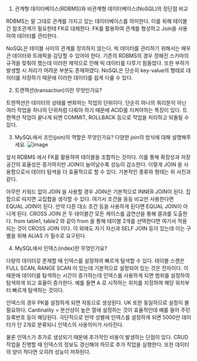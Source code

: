 1. 관계형 데이터베이스(RDBMS)와 비관계형 데이터베이스(NoSQL)의 장단점 비교
 
RDBMS는 말 그대로 관계를 가지고 있는 데이터베이스를 의미한다. 
이를 위해 테이블간 참조관계가 필요한데 FK로 대체한다.
FK를 활용하여 관계를 형성하고 Join을 사용하여 데이터를 관리한다.

NoSQL은 테이블 사이의 관계를 정의하지 않는다. 빅 데이터를 관리하기 위해서는 매우 큰 데이터와 트래픽을 감당할 수 있어야 한다.
기존의 RDBMS의 경우 정해진 스키마의 규격을 맞춰야 했는데 이러한 제약으로 인해 빅 데이터를 다루기 힘들었다. 또한 부하가 발생할 시 처리가 어려운 부분도 존재하였다. NoSQL은 단순히 key-value의 형태로 데이터를 저장하기 때문에 이러한 데이터를 쉽게 다룰 수 있다.

2. 트랜잭션(transaction)이란 무엇인가요?

트랜잭션은 데이터의 상태를 변화하는 작업의 단위이다. 단순히 하나의 쿼리문이 아닌 여러 작업을 하나의 단위처럼 다뤄야 하기 때문에 ACID를 지켜야하는 특징이 있다. 트랜잭션 작업이 끝나게 되면 COMMIT, ROLLBACK 등으로 작업을 처리하고 되돌릴 수 있다.

3. MySQL에서 조인(join)의 역할은 무엇인가요? 다양한 join의 방식에 대해 설명해주세요.
![image](https://user-images.githubusercontent.com/67006945/216027171-6a79ccf3-1d4b-4248-aa64-45392862baa2.png)

앞서 RDBMS 에서 FK를 활용하여 테이블을 조합하는 것이다. 이를 통해 확장성과 저장 공간의 효율성은 증가하지만 JOIN이 늘어날수록 성능이 감소한다. 이렇게 JOIN 을 사용함으로서 데이터 탐색을 더 효율적으로 할 수 있다. 기본적인 종류와 형태는 위 사진과 같다.

아무런 키워드 없이 JOIN 을 사용할 경우 JOIN은 기본적으로 INNER JOIN이 된다. 집합으로 따지면 교집합을 생각할 수 있다.
여기서 조건을 동등 비교만 사용한다면 EQUAL JOIN이 된다. 만약 다른 대소 조건 등을 사용하게 된다면 EQUAL JOIN이 아니게 된다.
CROSS JOIN 은 두 테이블간 모든 케이스를 곱연산을 통해 결과를 도출한다.
from table1, table2 와 같이 from 을 통해 테이블 2개를 선택한다면 여기서 적용되는 것이 CROSS JOIN 이다.
이 외에도 자기 자신과 SELF JOIN 등이 있는데 이는 구별을 위해 ALIAS 가 필수로 요구된다.


4. MySQL에서 인덱스(index)란 무엇인가요?

다량의 데이터갖 존재할 때 인덱스를 설정하여 빠르게 탐색할 수 있다. 테이블 스캔은 FULL SCAN, RANGE SCAN 이 있는데 기본적으로 설정되어 있는 것은 전자이다. 이 때문에 데이터를 탐색하는 시간이 증가하는데 인덱스를 사용하게 되면 범위를 설정하여 탐색하게 되고 효율이 증가한다. 예를 들면 A 로 시작하는 위치를 지정하여 해당 위치부터 빠르게 탐색하는 것이다.

인덱스의 경우 PK를 설정하게 되면 자동으로 생성된다. UK 또한 동일하므로 설정이 불필요하다. Cardinality = 분산성이 높은 열에 설정하는 것이 효율적인데 예를 들어 주민등록번호 등이 해당된다. 극단적으로 만약 성별에 인덱스를 설정하게 되면 5000만 데이터가 단 2개로 분류되니 인덱스의 사용의미가 사라진다. 

물론 인덱스가 추가로 생성되기 때문에 추가적인 비용이 발생하는 단점이 있다. CRUD 작업을 진행할 때 인덱스의 정보도 갱신해야 하므로 추가 작업을 실행한다. 또한 데이터의 양이 적다면 오히려 성능이 저하된다.
